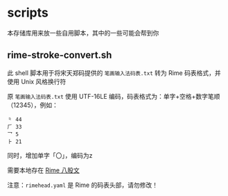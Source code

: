 # scripts

本存储库用来放一些自用脚本，其中的一些可能会帮到你

## rime-stroke-convert.sh

此 shell 脚本用于将宋天郑码提供的 `笔画输入法码表.txt` 转为 Rime 码表格式，并使用 Unix 风格换行符

原 `笔画输入法码表.txt` 使用 UTF-16LE 编码，码表格式为：单字+空格+数字笔顺（12345），例如：

```
⺀ 44
⺁ 33
⺂ 5
⺊ 21
```

同时，增加单字「〇」，编码为z

需要本地存在 [Rime 八股文](https://github.com/rime/rime-essay)

注意：`rimehead.yaml` 是 Rime 的码表头部，请勿修改！
